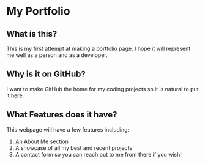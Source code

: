# My Portfolio

## What is this?
This is my first attempt at making a portfolio page. I hope it will represent me well as a person and as a developer.

## Why is it on GitHub?
I want to make GitHub the home for my coding projects so it is natural to put it here.

## What Features does it have?

This webpage will have a few features including:

1. An About Me section
2. A showcase of all my best and recent projects
3. A contact form so you can reach out to me from there if you wish!

